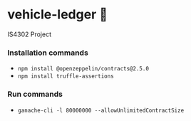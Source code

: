 # vehicle-ledger 🚗

IS4302 Project

### Installation commands

- `npm install @openzeppelin/contracts@2.5.0`
- `npm install truffle-assertions`

### Run commands

- `ganache-cli -l 80000000 --allowUnlimitedContractSize`
